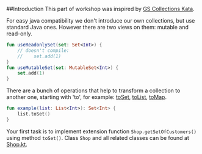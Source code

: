 ##Introduction
This part of workshop was inspired by [GS Collections Kata](https://github.com/goldmansachs/gs-collections-kata).

For easy java compatibility we don't introduce our own collections, but use standard Java ones.
However there are two views on them: mutable and read-only.

```kotlin
fun useReadonlySet(set: Set<Int>) {
    // doesn't compile:
    //    set.add(1)
}
fun useMutableSet(set: MutableSet<Int>) {
    set.add(1)
}
```

There are a bunch of operations that help to transform a collection to another one, starting with 'to', for example:
[toSet](http://kotlinlang.org/api/latest/jvm/stdlib/kotlin/to-set.html),
[toList](http://kotlinlang.org/api/latest/jvm/stdlib/kotlin/to-list.html),
[toMap](http://kotlinlang.org/api/latest/jvm/stdlib/kotlin/to-map.html).

```kotlin
fun example(list: List<Int>): Set<Int> {
    list.toSet()
}
```

Your first task is to implement extension function `Shop.getSetOfCustomers()` using method `toSet()`. Class `Shop`
and all related classes can be found at [Shop.kt](/#/Workshop/Collections/Introduction/Shop.kt).